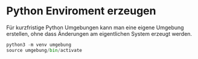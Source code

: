 # Python Enviroment erzeugen

Für kurzfristige Python Umgebungen kann man eine eigene Umgebung erstellen,
ohne dass Änderungen am eigentlichen System erzeugt werden.

```python
python3 -m venv umgebung
source umgebung/bin/activate
```
